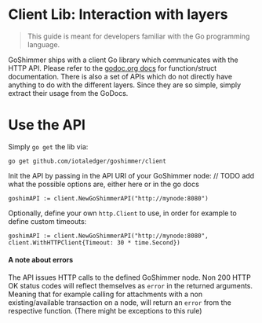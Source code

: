 # Client Lib: Interaction with layers

> This guide is meant for developers familiar with the Go programming language.

GoShimmer ships with a client Go library which communicates with the HTTP API. Please refer to the [godoc.org docs](https://godoc.org/github.com/iotaledger/goshimmer/client) for function/struct documentation. There is also a set of APIs which do not directly have anything to do with the different layers. Since they are so simple, simply extract their usage from the GoDocs.

# Use the API

Simply `go get` the lib via:
```
go get github.com/iotaledger/goshimmer/client
```

Init the API by passing in the API URI of your GoShimmer node:
// TODO add what the possible options are, either here or in the go docs
```
goshimAPI := client.NewGoShimmerAPI("http://mynode:8080")
```

Optionally, define your own `http.Client` to use, in order for example to define custom timeouts:
```
goshimAPI := client.NewGoShimmerAPI("http://mynode:8080", client.WithHTTPClient{Timeout: 30 * time.Second})
```

#### A note about errors

The API issues HTTP calls to the defined GoShimmer node. Non 200 HTTP OK status codes will reflect themselves as `error` in the returned arguments. Meaning that for example calling for attachments with a non existing/available transaction on a node, will return an `error` from the respective function. (There might be exceptions to this rule)
